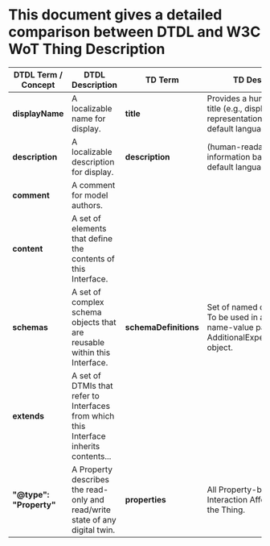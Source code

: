 # This document gives a detailed comparison between DTDL and W3C WoT Thing Description 


| DTDL Term / Concept     | DTDL Description                                                                       | TD Term                   | TD Description                                                                                                 |
|-------------------------|----------------------------------------------------------------------------------------|---------------------------|----------------------------------------------------------------------------------------------------------------|
| **displayName**         | A localizable name for display.                                                        | **title**                 | Provides a human-readable title (e.g., display a text for UI representation) based on a default language.      | 
| **description**         | A localizable description for display.                                                 | **description**           | (human-readable) information based on a default language.                                                      |
| **comment**             | A comment for model authors.                                                           |                           |                                                                                                                |
| **content**             | A set of elements that define the contents of this Interface.                          |                           |                                                                                                                |
| **schemas**             | A set of complex schema objects that are reusable within this Interface.               | **schemaDefinitions**     | Set of named data schemas. To be used in a schema name-value pair inside an AdditionalExpectedResponse object. |
| **extends**             | A set of DTMIs that refer to Interfaces from which this Interface inherits contents... |                           |                                                                                                                |
| **"@type": "Property"** | A Property describes the read-only and read/write state of any digital twin.           | **properties**            | All Property-based Interaction Affordances of the Thing.                                                       |
